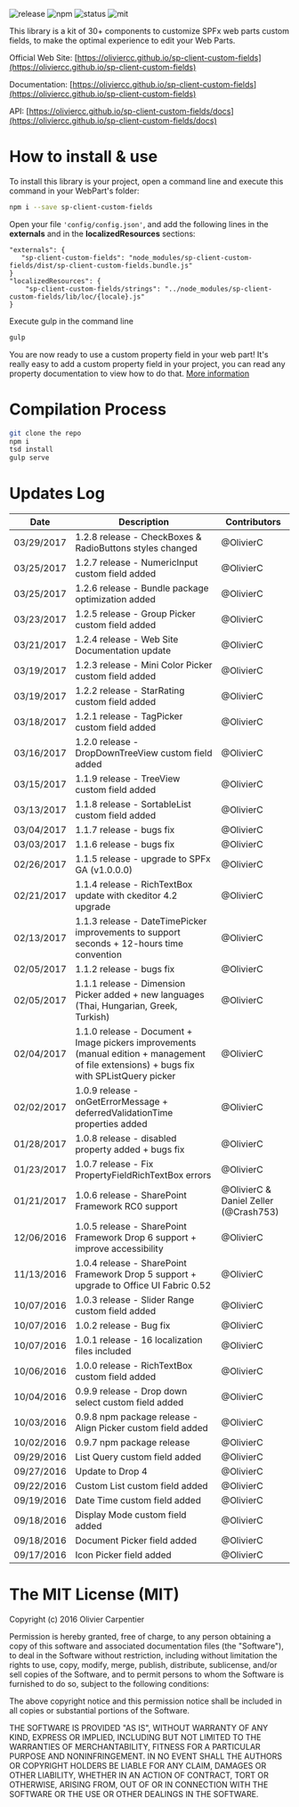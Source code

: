 ![release](https://img.shields.io/badge/release-v1.2.8-blue.svg)
![npm](https://img.shields.io/badge/npm-sp--client--custom--fields-red.svg)
![status](https://img.shields.io/badge/status-stable-green.svg)
![mit](https://img.shields.io/badge/license-MIT-yellow.svg)

This library is a kit of 30+ components to customize SPFx web parts custom fields, to make the optimal experience to edit your Web Parts.


Official Web Site: [https://oliviercc.github.io/sp-client-custom-fields](https://oliviercc.github.io/sp-client-custom-fields)

Documentation: [https://oliviercc.github.io/sp-client-custom-fields](https://oliviercc.github.io/sp-client-custom-fields)

API: [https://oliviercc.github.io/sp-client-custom-fields/docs](https://oliviercc.github.io/sp-client-custom-fields/docs)


# How to install & use

To install this library is your project, open a command line and execute this command in your WebPart's folder:
```bash
npm i --save sp-client-custom-fields
```
Open your file `'config/config.json'`, and add the following lines in the **externals** and in the **localizedResources** sections:
```
"externals": {
   "sp-client-custom-fields": "node_modules/sp-client-custom-fields/dist/sp-client-custom-fields.bundle.js"
}
"localizedResources": {
    "sp-client-custom-fields/strings": "../node_modules/sp-client-custom-fields/lib/loc/{locale}.js"
}
```
Execute gulp in the command line
```bash
gulp
```

You are now ready to use a custom property field in your web part! It's really easy to add a custom property field in your project, you can read any property documentation to view how to do that.  [More information](https://oliviercc.github.io/sp-client-custom-fields)

# Compilation Process

```bash
git clone the repo
npm i
tsd install
gulp serve
```

# Updates Log

Date | Description |  Contributors
------------ | ----------- | -----------
03/29/2017  | 1.2.8 release - CheckBoxes & RadioButtons styles changed | @OlivierC
03/25/2017  | 1.2.7 release - NumericInput custom field added | @OlivierC
03/25/2017  | 1.2.6 release - Bundle package optimization added | @OlivierC
03/23/2017  | 1.2.5 release - Group Picker custom field added | @OlivierC
03/21/2017  | 1.2.4 release - Web Site Documentation update | @OlivierC
03/19/2017  | 1.2.3 release - Mini Color Picker custom field added | @OlivierC
03/19/2017  | 1.2.2 release - StarRating custom field added | @OlivierC
03/18/2017  | 1.2.1 release - TagPicker custom field added | @OlivierC
03/16/2017  | 1.2.0 release - DropDownTreeView custom field added | @OlivierC
03/15/2017  | 1.1.9 release - TreeView custom field added | @OlivierC
03/13/2017  | 1.1.8 release - SortableList custom field added | @OlivierC
03/04/2017  | 1.1.7 release - bugs fix | @OlivierC
03/03/2017  | 1.1.6 release - bugs fix | @OlivierC
02/26/2017  | 1.1.5 release - upgrade to SPFx GA (v1.0.0.0) | @OlivierC
02/21/2017  | 1.1.4 release - RichTextBox update with ckeditor 4.2 upgrade | @OlivierC
02/13/2017  | 1.1.3 release - DateTimePicker improvements to support seconds + 12-hours time convention | @OlivierC
02/05/2017  | 1.1.2 release - bugs fix | @OlivierC
02/05/2017  | 1.1.1 release - Dimension Picker added + new languages (Thai, Hungarian, Greek, Turkish) | @OlivierC
02/04/2017  | 1.1.0 release - Document + Image pickers improvements (manual edition + management of file extensions) + bugs fix with SPListQuery picker | @OlivierC
02/02/2017  | 1.0.9 release - onGetErrorMessage + deferredValidationTime properties added | @OlivierC
01/28/2017  | 1.0.8 release - disabled property added + bugs fix | @OlivierC
01/23/2017  | 1.0.7 release - Fix PropertyFieldRichTextBox errors | @OlivierC
01/21/2017  | 1.0.6 release - SharePoint Framework RC0 support | @OlivierC & Daniel Zeller (@Crash753)
12/06/2016  | 1.0.5 release - SharePoint Framework Drop 6 support + improve accessibility | @OlivierC
11/13/2016  | 1.0.4 release - SharePoint Framework Drop 5 support + upgrade to Office UI Fabric 0.52 | @OlivierC
10/07/2016  | 1.0.3 release - Slider Range custom field added | @OlivierC
10/07/2016  | 1.0.2 release - Bug fix | @OlivierC
10/07/2016  | 1.0.1 release - 16 localization files included | @OlivierC
10/06/2016  | 1.0.0 release - RichTextBox custom field added | @OlivierC
10/04/2016  | 0.9.9 release - Drop down select custom field added | @OlivierC
10/03/2016  | 0.9.8 npm package release - Align Picker custom field added | @OlivierC
10/02/2016  | 0.9.7 npm package release | @OlivierC
09/29/2016  | List Query custom field added | @OlivierC
09/27/2016  | Update to Drop 4 | @OlivierC
09/22/2016  | Custom List custom field added | @OlivierC
09/19/2016  | Date Time custom field added | @OlivierC
09/18/2016  | Display Mode custom field added | @OlivierC
09/18/2016  | Document Picker field added | @OlivierC
09/17/2016  | Icon Picker field added | @OlivierC

# The MIT License (MIT)

Copyright (c) 2016 Olivier Carpentier

Permission is hereby granted, free of charge, to any person obtaining a copy of this software and associated documentation files (the "Software"), to deal in the Software without restriction, including without limitation the rights to use, copy, modify, merge, publish, distribute, sublicense, and/or sell copies of the Software, and to permit persons to whom the Software is furnished to do so, subject to the following conditions:

The above copyright notice and this permission notice shall be included in all copies or substantial portions of the Software.

THE SOFTWARE IS PROVIDED "AS IS", WITHOUT WARRANTY OF ANY KIND, EXPRESS OR IMPLIED, INCLUDING BUT NOT LIMITED TO THE WARRANTIES OF MERCHANTABILITY, FITNESS FOR A PARTICULAR PURPOSE AND NONINFRINGEMENT. IN NO EVENT SHALL THE AUTHORS OR COPYRIGHT HOLDERS BE LIABLE FOR ANY CLAIM, DAMAGES OR OTHER LIABILITY, WHETHER IN AN ACTION OF CONTRACT, TORT OR OTHERWISE, ARISING FROM, OUT OF OR IN CONNECTION WITH THE SOFTWARE OR THE USE OR OTHER DEALINGS IN THE SOFTWARE.

